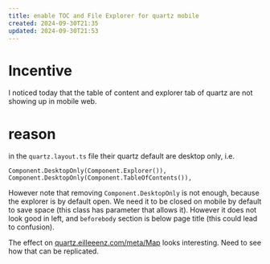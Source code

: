 ```yaml
---
title: enable TOC and File Explorer for quartz mobile
created: 2024-09-30T21:35
updated: 2024-09-30T21:53
---
```


# Incentive 

I noticed today that the table of content and explorer tab of quartz are not showing up in mobile web.

# reason

in the `quartz.layout.ts` file their quartz default are desktop only, i.e. 
    
```
Component.DesktopOnly(Component.Explorer()),
Component.DesktopOnly(Component.TableOfContents()),
```

However note that removing `Component.DesktopOnly` is not enough, because the explorer is by default open. We need it to be closed on mobile by default to save space (this class has parameter that allows it). However it does not look good in left, and `beforebody` section is below page title (this could lead to confusion). 

The effect on [quartz.eilleeenz.com/meta/Map](https://quartz.eilleeenz.com/meta/Map) looks interesting. Need to see how that can be replicated.
